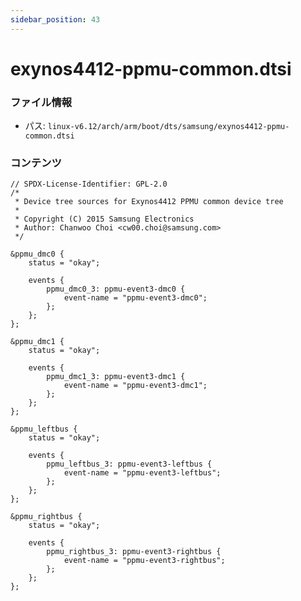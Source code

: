 ```yaml
---
sidebar_position: 43
---
```

# exynos4412-ppmu-common.dtsi

### ファイル情報

- パス: `linux-v6.12/arch/arm/boot/dts/samsung/exynos4412-ppmu-common.dtsi`

### コンテンツ

```dtsi
// SPDX-License-Identifier: GPL-2.0
/*
 * Device tree sources for Exynos4412 PPMU common device tree
 *
 * Copyright (C) 2015 Samsung Electronics
 * Author: Chanwoo Choi <cw00.choi@samsung.com>
 */

&ppmu_dmc0 {
	status = "okay";

	events {
		ppmu_dmc0_3: ppmu-event3-dmc0 {
			event-name = "ppmu-event3-dmc0";
		};
	};
};

&ppmu_dmc1 {
	status = "okay";

	events {
		ppmu_dmc1_3: ppmu-event3-dmc1 {
			event-name = "ppmu-event3-dmc1";
		};
	};
};

&ppmu_leftbus {
	status = "okay";

	events {
		ppmu_leftbus_3: ppmu-event3-leftbus {
			event-name = "ppmu-event3-leftbus";
		};
	};
};

&ppmu_rightbus {
	status = "okay";

	events {
		ppmu_rightbus_3: ppmu-event3-rightbus {
			event-name = "ppmu-event3-rightbus";
		};
	};
};

```
